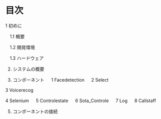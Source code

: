 # 目次
1 初めに

　1.1 概要
 
　1.2 開発環境
 
　1.3 ハードウェア
 
2. システムの概要

3. コンポーネント
　
 1 Facedetection
　
 2 Select

 3 Voicerecog
 
 4 Selenium
　
 5 Controlestate
　
 6 Sota_Controle
　
 7 Log
　
 8 Callstaff

5. コンポーネントの接続


